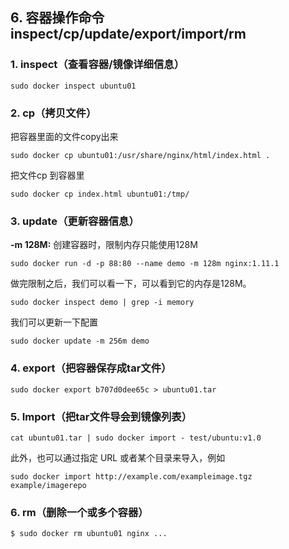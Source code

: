 ## 6. 容器操作命令 inspect/cp/update/export/import/rm
### 1. **inspect**（查看容器/镜像详细信息）
```
sudo docker inspect ubuntu01
```
### 2. **cp**（拷贝文件）
把容器里面的文件copy出来
```
sudo docker cp ubuntu01:/usr/share/nginx/html/index.html .
```
把文件cp 到容器里
```
sudo docker cp index.html ubuntu01:/tmp/
```
### 3. **update**（更新容器信息）
**-m 128M:** 创建容器时，限制内存只能使用128M
```
sudo docker run -d -p 88:80 --name demo -m 128m nginx:1.11.1
```
做完限制之后，我们可以看一下，可以看到它的内存是128M。
```
sudo docker inspect demo | grep -i memory
```
我们可以更新一下配置
```
sudo docker update -m 256m demo
```
### 4. **export**（把容器保存成tar文件）
```
sudo docker export b707d0dee65c > ubuntu01.tar
```
### 5. **Import**（把tar文件导会到镜像列表）
```
cat ubuntu01.tar | sudo docker import - test/ubuntu:v1.0
```
此外，也可以通过指定 URL 或者某个目录来导入，例如
```
sudo docker import http://example.com/exampleimage.tgz example/imagerepo
```
### 6. **rm**（删除一个或多个容器）

```
$ sudo docker rm ubuntu01 nginx ...
```

